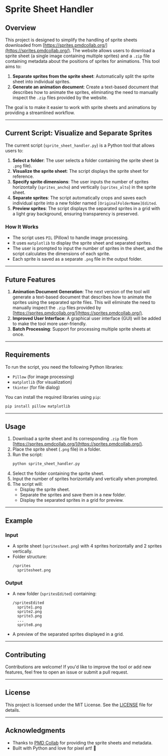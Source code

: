 # Sprite Sheet Handler

## Overview

This project is designed to simplify the handling of sprite sheets downloaded from [https://sprites.pmdcollab.org/](https://sprites.pmdcollab.org/). The website allows users to download a sprite sheet (a single image containing multiple sprites) and a `.zip` file containing metadata about the positions of sprites for animations. This tool aims to:

1. **Separate sprites from the sprite sheet**: Automatically split the sprite sheet into individual sprites.
2. **Generate an animation document**: Create a text-based document that describes how to animate the sprites, eliminating the need to manually inspect the `.zip` files provided by the website.

The goal is to make it easier to work with sprite sheets and animations by providing a streamlined workflow.

---

## Current Script: Visualize and Separate Sprites

The current script (`sprite_sheet_handler.py`) is a Python tool that allows users to:

1. **Select a folder**: The user selects a folder containing the sprite sheet (a `.png` file).
2. **Visualize the sprite sheet**: The script displays the sprite sheet for reference.
3. **Specify sprite dimensions**: The user inputs the number of sprites horizontally (`sprites_ancho`) and vertically (`sprites_alto`) in the sprite sheet.
4. **Separate sprites**: The script automatically crops and saves each individual sprite into a new folder named `[OriginalFolderName]Edited`.
5. **Preview sprites**: The script displays the separated sprites in a grid with a light gray background, ensuring transparency is preserved.

### How It Works
- The script uses `PIL` (Pillow) to handle image processing.
- It uses `matplotlib` to display the sprite sheet and separated sprites.
- The user is prompted to input the number of sprites in the sheet, and the script calculates the dimensions of each sprite.
- Each sprite is saved as a separate `.png` file in the output folder.

---

## Future Features
1. **Animation Document Generation**: The next version of the tool will generate a text-based document that describes how to animate the sprites using the separated sprite files. This will eliminate the need to manually inspect the `.zip` files provided by [https://sprites.pmdcollab.org/](https://sprites.pmdcollab.org/).
2. **Improved User Interface**: A graphical user interface (GUI) will be added to make the tool more user-friendly.
3. **Batch Processing**: Support for processing multiple sprite sheets at once.

---

## Requirements
To run the script, you need the following Python libraries:
- `Pillow` (for image processing)
- `matplotlib` (for visualization)
- `tkinter` (for file dialog)

You can install the required libraries using `pip`:
```bash
pip install pillow matplotlib
```

---

## Usage
1. Download a sprite sheet and its corresponding `.zip` file from [https://sprites.pmdcollab.org/](https://sprites.pmdcollab.org/).
2. Place the sprite sheet (`.png` file) in a folder.
3. Run the script:
   ```bash
   python sprite_sheet_handler.py
   ```
4. Select the folder containing the sprite sheet.
5. Input the number of sprites horizontally and vertically when prompted.
6. The script will:
   - Display the sprite sheet.
   - Separate the sprites and save them in a new folder.
   - Display the separated sprites in a grid for preview.

---

## Example
### Input
- A sprite sheet (`spritesheet.png`) with 4 sprites horizontally and 2 sprites vertically.
- Folder structure:
  ```
  /sprites
    spritesheet.png
  ```

### Output
- A new folder (`spritesEdited`) containing:
  ```
  /spritesEdited
    sprite1.png
    sprite2.png
    sprite3.png
    ...
    sprite8.png
  ```
- A preview of the separated sprites displayed in a grid.

---

## Contributing
Contributions are welcome! If you'd like to improve the tool or add new features, feel free to open an issue or submit a pull request.

---

## License
This project is licensed under the MIT License. See the [LICENSE](LICENSE) file for details.

---

## Acknowledgments
- Thanks to [PMD Collab](https://sprites.pmdcollab.org/) for providing the sprite sheets and metadata.
- Built with Python and love for pixel art! 🎨
